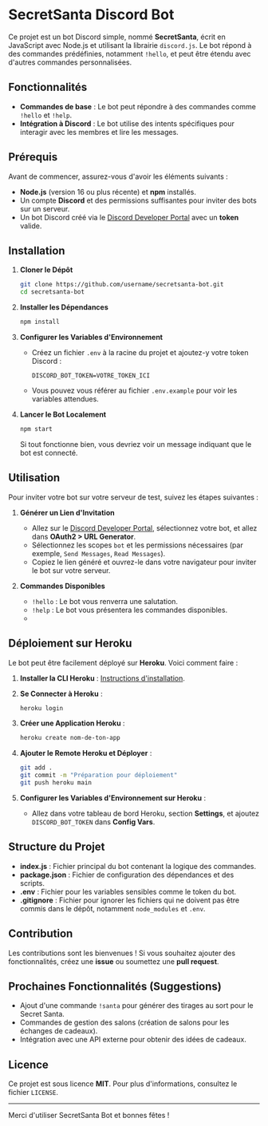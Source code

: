 # SecretSanta Discord Bot

Ce projet est un bot Discord simple, nommé **SecretSanta**, écrit en JavaScript avec Node.js et utilisant la librairie `discord.js`. Le bot répond à des commandes prédéfinies, notamment `!hello`, et peut être étendu avec d'autres commandes personnalisées.

## Fonctionnalités
- **Commandes de base** : Le bot peut répondre à des commandes comme `!hello` et `!help`.
- **Intégration à Discord** : Le bot utilise des intents spécifiques pour interagir avec les membres et lire les messages.

## Prérequis

Avant de commencer, assurez-vous d'avoir les éléments suivants :
- **Node.js** (version 16 ou plus récente) et **npm** installés.
- Un compte **Discord** et des permissions suffisantes pour inviter des bots sur un serveur.
- Un bot Discord créé via le [Discord Developer Portal](https://discord.com/developers/applications) avec un **token** valide.

## Installation

1. **Cloner le Dépôt**
   ```sh
   git clone https://github.com/username/secretsanta-bot.git
   cd secretsanta-bot
   ```

2. **Installer les Dépendances**
   ```sh
   npm install
   ```

3. **Configurer les Variables d'Environnement**
   - Créez un fichier `.env` à la racine du projet et ajoutez-y votre token Discord :
     ```env
     DISCORD_BOT_TOKEN=VOTRE_TOKEN_ICI
     ```
   - Vous pouvez vous référer au fichier `.env.example` pour voir les variables attendues.

4. **Lancer le Bot Localement**
   ```sh
   npm start
   ```
   Si tout fonctionne bien, vous devriez voir un message indiquant que le bot est connecté.

## Utilisation

Pour inviter votre bot sur votre serveur de test, suivez les étapes suivantes :

1. **Générer un Lien d'Invitation**
   - Allez sur le [Discord Developer Portal](https://discord.com/developers/applications), sélectionnez votre bot, et allez dans **OAuth2 > URL Generator**.
   - Sélectionnez les scopes `bot` et les permissions nécessaires (par exemple, `Send Messages`, `Read Messages`).
   - Copiez le lien généré et ouvrez-le dans votre navigateur pour inviter le bot sur votre serveur.

2. **Commandes Disponibles**
   - `!hello` : Le bot vous renverra une salutation.
   - `!help` : Le bot vous présentera les commandes disponibles.
   - 

## Déploiement sur Heroku

Le bot peut être facilement déployé sur **Heroku**. Voici comment faire :

1. **Installer la CLI Heroku** :
   [Instructions d'installation](https://devcenter.heroku.com/articles/heroku-cli).
   
2. **Se Connecter à Heroku** :
   ```sh
   heroku login
   ```

3. **Créer une Application Heroku** :
   ```sh
   heroku create nom-de-ton-app
   ```

4. **Ajouter le Remote Heroku et Déployer** :
   ```sh
   git add .
   git commit -m "Préparation pour déploiement"
   git push heroku main
   ```

5. **Configurer les Variables d'Environnement sur Heroku** :
   - Allez dans votre tableau de bord Heroku, section **Settings**, et ajoutez `DISCORD_BOT_TOKEN` dans **Config Vars**.

## Structure du Projet
- **index.js** : Fichier principal du bot contenant la logique des commandes.
- **package.json** : Fichier de configuration des dépendances et des scripts.
- **.env** : Fichier pour les variables sensibles comme le token du bot.
- **.gitignore** : Fichier pour ignorer les fichiers qui ne doivent pas être commis dans le dépôt, notamment `node_modules` et `.env`.

## Contribution
Les contributions sont les bienvenues ! Si vous souhaitez ajouter des fonctionnalités, créez une **issue** ou soumettez une **pull request**.

## Prochaines Fonctionnalités (Suggestions)
- Ajout d'une commande `!santa` pour générer des tirages au sort pour le Secret Santa.
- Commandes de gestion des salons (création de salons pour les échanges de cadeaux).
- Intégration avec une API externe pour obtenir des idées de cadeaux.

## Licence
Ce projet est sous licence **MIT**. Pour plus d'informations, consultez le fichier `LICENSE`.

---
Merci d'utiliser SecretSanta Bot et bonnes fêtes !

